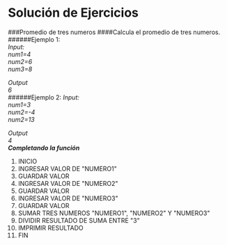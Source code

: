 Solución de Ejercicios
======================
###Promedio de tres numeros
####Calcula el promedio de tres numeros.
######Ejemplo 1:  
_Input:_    
_num1=4_    
_num2=6_    
_num3=8_   

_Output_    
_6_   
######Ejemplo 2:
_Input:_    
_num1=3_    
_num2=-4_   
_num2=13_   

_Output_    
_4_   
___Completando la función___

1. INICIO
2. INGRESAR VALOR DE "NUMERO1"
3. GUARDAR VALOR
4. INGRESAR VALOR DE "NUMERO2"
5. GUARDAR VALOR
6. INGRESAR VALOR DE "NUMERO3"
7. GUARDAR VALOR
8. SUMAR TRES NUMEROS "NUMERO1", "NUMERO2" Y "NUMERO3"
9. DIVIDIR RESULTADO DE SUMA ENTRE "3"
10. IMPRIMIR RESULTADO
11. FIN
